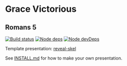 # Grace Victorious
## Romans 5

[![Build status](https://api.travis-ci.com/sermons/grace.svg)](https://travis-ci.com/github/sermons/grace)
[![Node deps](https://david-dm.org/sermons/grace.svg)](https://david-dm.org/sermons/grace)
[![Node devDeps](https://david-dm.org/sermons/grace/dev-status.svg)](https://david-dm.org/sermons/grace?type=dev)

Template presentation: [reveal-skel](https://github.com/sermons/reveal-skel)

See [INSTALL.md](INSTALL.md)
for how to make your own presentation.
